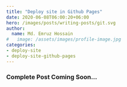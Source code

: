 ```yaml
---
title: "Deploy site in Github Pages"
date: 2020-06-08T06:00:20+06:00
hero: /images/posts/writing-posts/git.svg
author:
  name: Md. Emruz Hossain
#   image: /assets/images/profile-image.jpg
categories:
- deploy-site
- deploy-site-github-pages
---
```


### Complete Post Coming Soon...
